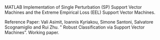 MATLAB Implementation of Single Perturbation (SP) Support Vector Machines and the Extreme Empirical Loss (EEL) Support Vector Machines. 


Reference Paper: Vali Asimit, Ioannis Kyriakou, Simone Santoni, Salvatore Scognamiglio and Rui Zhu. " Robust Classification via Support Vector Machines”. Working paper.
